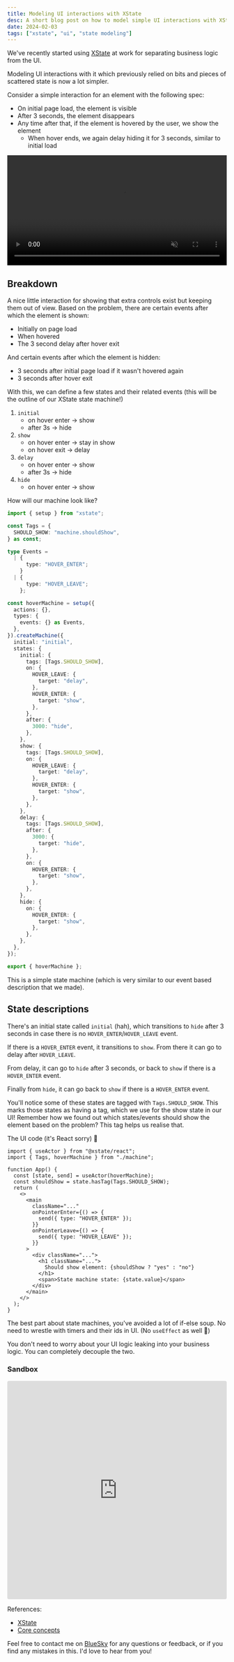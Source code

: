 ```yaml
---
title: Modeling UI interactions with XState
desc: A short blog post on how to model simple UI interactions with XState
date: 2024-02-03
tags: ["xstate", "ui", "state modeling"]
---
```


We've recently started using [XState](https://stately.ai/docs) at work for separating business logic from the UI.

Modeling UI interactions with it which previously relied on bits and pieces of scattered state is now a lot simpler.

Consider a simple interaction for an element with the following spec:

- On initial page load, the element is visible
- After 3 seconds, the element disappears
- Any time after that, if the element is hovered by the user, we show the element
  - When hover ends, we again delay hiding it for 3 seconds, similar to initial load

<video autoplay playsinline muted controls  width="100%">
  <source src="/images/xstate-1.mp4" type="video/mp4">></source>
</video>

## Breakdown

A nice little interaction for showing that extra controls exist but keeping them out of view. Based on the problem, there are certain events after which the element is shown:

- Initially on page load
- When hovered
- The 3 second delay after hover exit

And certain events after which the element is hidden:

- 3 seconds after initial page load if it wasn't hovered again
- 3 seconds after hover exit

With this, we can define a few states and their related events (this will be the outline of our XState state machine!)

1. `initial`
   - on hover enter -> show
   - after 3s -> hide
2. `show`
   - on hover enter -> stay in show
   - on hover exit -> delay
3. `delay`
   - on hover enter -> show
   - after 3s -> hide
4. `hide`
   - on hover enter -> show

How will our machine look like?

```typescript
import { setup } from "xstate";

const Tags = {
  SHOULD_SHOW: "machine.shouldShow",
} as const;

type Events =
  | {
      type: "HOVER_ENTER";
    }
  | {
      type: "HOVER_LEAVE";
    };

const hoverMachine = setup({
  actions: {},
  types: {
    events: {} as Events,
  },
}).createMachine({
  initial: "initial",
  states: {
    initial: {
      tags: [Tags.SHOULD_SHOW],
      on: {
        HOVER_LEAVE: {
          target: "delay",
        },
        HOVER_ENTER: {
          target: "show",
        },
      },
      after: {
        3000: "hide",
      },
    },
    show: {
      tags: [Tags.SHOULD_SHOW],
      on: {
        HOVER_LEAVE: {
          target: "delay",
        },
        HOVER_ENTER: {
          target: "show",
        },
      },
    },
    delay: {
      tags: [Tags.SHOULD_SHOW],
      after: {
        3000: {
          target: "hide",
        },
      },
      on: {
        HOVER_ENTER: {
          target: "show",
        },
      },
    },
    hide: {
      on: {
        HOVER_ENTER: {
          target: "show",
        },
      },
    },
  },
});

export { hoverMachine };
```

This is a simple state machine (which is very similar to our event based description that we made).

## State descriptions

There's an initial state called `initial` (hah), which transitions to `hide` after 3 seconds in case there is no `HOVER_ENTER`/`HOVER_LEAVE` event.

If there is a `HOVER_ENTER` event, it transitions to `show`. From there it can go to delay after `HOVER_LEAVE`.

From delay, it can go to `hide` after 3 seconds, or back to `show` if there is a `HOVER_ENTER` event.

Finally from `hide`, it can go back to `show` if there is a `HOVER_ENTER` event.

You'll notice some of these states are tagged with `Tags.SHOULD_SHOW`. This marks those states as having a tag, which we use for the show state in our UI! Remember how we found out which states/events should show the element based on the problem? This tag helps us realise that.

The UI code (it's React sorry) 🙏

```tsx
import { useActor } from "@xstate/react";
import { Tags, hoverMachine } from "./machine";

function App() {
  const [state, send] = useActor(hoverMachine);
  const shouldShow = state.hasTag(Tags.SHOULD_SHOW);
  return (
    <>
      <main
        className="..."
        onPointerEnter={() => {
          send({ type: "HOVER_ENTER" });
        }}
        onPointerLeave={() => {
          send({ type: "HOVER_LEAVE" });
        }}
      >
        <div className="...">
          <h1 className="...">
            Should show element: {shouldShow ? "yes" : "no"}
          </h1>
          <span>State machine state: {state.value}</span>
        </div>
      </main>
    </>
  );
}
```

The best part about state machines, you've avoided a lot of if-else soup. No need to wrestle with timers and their ids in UI. (No `useEffect` as well 👀)

You don't need to worry about your UI logic leaking into your business logic. You can completely decouple the two.

### Sandbox

<iframe src="https://stackblitz.com/edit/vitejs-vite-tqbjy7?ctl=1&embed=1&file=src%2Fmachine.ts&hideNavigation=1" style="width:100%; height:500px; border:0; border-radius: 4px; overflow:hidden;" title="Modeling Interactions w/ XState" loading="lazy"></iframe>

References:

- [XState](https://stately.ai/docs/)
- [Core concepts](https://stately.ai/docs/state-machines-and-statecharts)

Feel free to contact me on [BlueSky](https://bsky.app/profile/anikd.com) for any questions or feedback, or if you find any mistakes in this. I'd love to hear from you!
